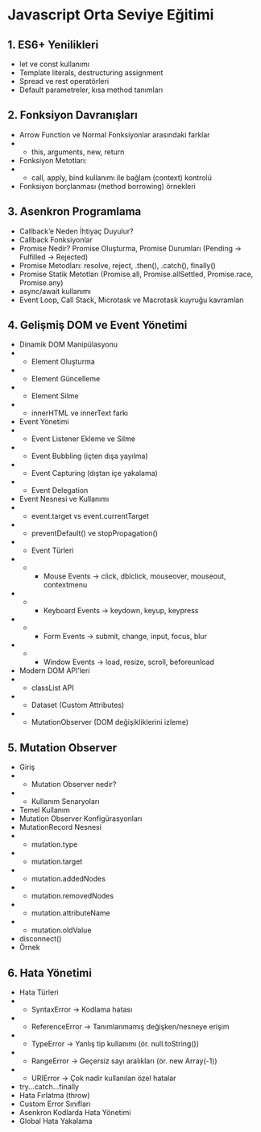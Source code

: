 # Javascript Orta Seviye Eğitimi

## 1. ES6+ Yenilikleri
* let ve const kullanımı
* Template literals, destructuring assignment
* Spread ve rest operatörleri
* Default parametreler, kısa method tanımları

## 2. Fonksiyon Davranışları
* Arrow Function ve Normal Fonksiyonlar arasındaki farklar
* * this, arguments, new, return
* Fonksiyon Metotları:
* * call, apply, bind kullanımı ile bağlam (context) kontrolü
* Fonksiyon borçlanması (method borrowing) örnekleri

## 3. Asenkron Programlama
* Callback’e Neden İhtiyaç Duyulur?
* Callback Fonksiyonlar
* Promise Nedir? Promise Oluşturma, Promise Durumları (Pending → Fulfilled → Rejected)
* Promise Metodları: resolve, reject, .then(), .catch(), finally()
* Promise Statik Metotları (Promise.all, Promise.allSettled, Promise.race, Promise.any)
* async/await kullanımı
* Event Loop, Call Stack, Microtask ve Macrotask kuyruğu kavramları

## 4. Gelişmiş DOM ve Event Yönetimi
* Dinamik DOM Manipülasyonu
* * Element Oluşturma
* * Element Güncelleme
* * Element Silme
* * innerHTML ve innerText farkı
* Event Yönetimi
* * Event Listener Ekleme ve Silme
* * Event Bubbling (içten dışa yayılma)
* * Event Capturing (dıştan içe yakalama)
* * Event Delegation
* Event Nesnesi ve Kullanımı
* * event.target vs event.currentTarget
* * preventDefault() ve stopPropagation()
* * Event Türleri
* * * Mouse Events → click, dblclick, mouseover, mouseout, contextmenu
* * * Keyboard Events → keydown, keyup, keypress
* * * Form Events → submit, change, input, focus, blur
* * * Window Events → load, resize, scroll, beforeunload
* Modern DOM API’leri
* * classList API
* * Dataset (Custom Attributes)
* * MutationObserver (DOM değişikliklerini izleme)

## 5. Mutation Observer
* Giriş
* * Mutation Observer nedir?
* * Kullanım Senaryoları
* Temel Kullanım
* Mutation Observer Konfigürasyonları
* MutationRecord Nesnesi
* * mutation.type
* * mutation.target
* * mutation.addedNodes
* * mutation.removedNodes
* * mutation.attributeName
* * mutation.oldValue
* disconnect()
* Örnek

## 6. Hata Yönetimi
* Hata Türleri
* * SyntaxError → Kodlama hatası
* * ReferenceError → Tanımlanmamış değişken/nesneye erişim
* * TypeError → Yanlış tip kullanımı (ör. null.toString())
* * RangeError → Geçersiz sayı aralıkları (ör. new Array(-1))
* * URIError → Çok nadir kullanılan özel hatalar
* try...catch...finally
* Hata Fırlatma (throw)
* Custom Error Sınıfları
* Asenkron Kodlarda Hata Yönetimi
* Global Hata Yakalama
